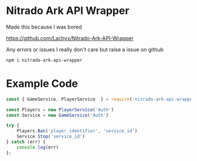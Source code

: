 # Nitrado Ark API Wrapper

Made this because I was bored

https://github.com/Lachyx/Nitrado-Ark-API-Wrapper


Any errors or issues I really don't care but raise a issue on github

```bash
npm i nitrado-ark-api-wrapper
```

# Example Code

```javascript
const { GameService, PlayerService  } = require('nitrado-ark-api-wrapper')

const Players = new PlayerService('Auth')
const Service = new GameService('Auth')

try {
    Players.Ban('player_identifier', 'service_id')
    Service.Stop('service_id')
} catch (err) {
    console.log(err)
};
```